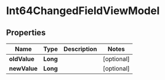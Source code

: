 

# Int64ChangedFieldViewModel


## Properties

| Name | Type | Description | Notes |
|------------ | ------------- | ------------- | -------------|
|**oldValue** | **Long** |  |  [optional] |
|**newValue** | **Long** |  |  [optional] |



